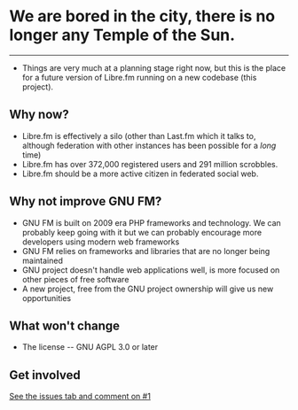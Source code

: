 # We are bored in the city, there is no longer any Temple of the Sun. 

---

* Things are very much at a planning stage right now, but this is the place for a future version of Libre.fm running on a new codebase (this project).

## Why now?

* Libre.fm is effectively a silo (other than Last.fm which it talks to, although federation with other instances has been possible for a _long_ time)
* Libre.fm has over 372,000 registered users and 291 million scrobbles.
* Libre.fm should be a more active citizen in federated social web.

## Why not improve GNU FM?

* GNU FM is built on 2009 era PHP frameworks and technology. We can probably keep going with it but we can probably encourage more developers using modern web frameworks
* GNU FM relies on frameworks and libraries that are no longer being maintained
* GNU project doesn't handle web applications well, is more focused on other pieces of free software
* A new project, free from the GNU project ownership will give us new opportunities 

## What won't change

* The license -- GNU AGPL 3.0 or later

## Get involved 

[See the issues tab and comment on #1](/foocorp/hacienda/issues/1)
